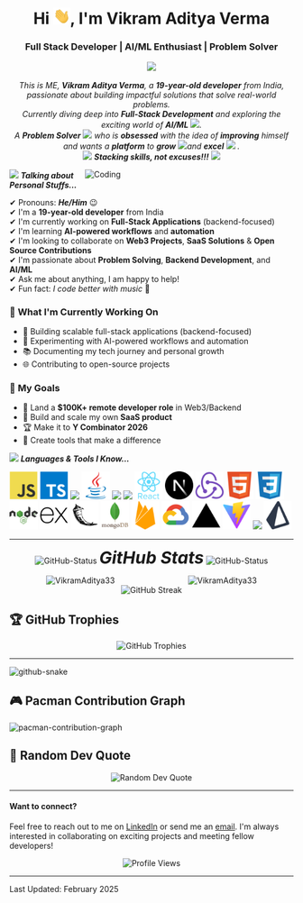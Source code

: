 

<h1 align="center">Hi <img src="https://raw.githubusercontent.com/ABSphreak/ABSphreak/master/gifs/Hi.gif" width="30px">, I'm Vikram Aditya Verma</h1>
<h3 align="center">Full Stack Developer | AI/ML Enthusiast | Problem Solver</h3>

<div align="center">
  <img src="https://readme-typing-svg.vercel.app/?lines=Building%20Impactful%20Solutions;Always%20Learning%20%7C%20Always%20Growing;Passionate%20About%20Tech&center=true&width=380&height=50">
</div>



<p align="center">
  <em>
    This is ME, <b>Vikram Aditya Verma</b>, a <b>19-year-old developer</b> from India, passionate about building impactful solutions that solve real-world problems. <br>
    Currently diving deep into <b>Full-Stack Development</b> and exploring the exciting world of <b>AI/ML</b> <img src="https://github.com/TheDudeThatCode/TheDudeThatCode/blob/master/Assets/Developer.gif" width="30px">. <br>
    A <b>Problem Solver</b>&nbsp;<img src="https://github.com/TheDudeThatCode/TheDudeThatCode/blob/master/Assets/Designer.gif" width="36px">&nbsp;who is <b>obsessed</b>
    with the idea of <b>improving</b> himself and wants a <b>platform</b> to 
    <b>grow</b> <img src="https://github.com/TheDudeThatCode/TheDudeThatCode/blob/master/Assets/Rocket.gif" width="18px">and 
    <b>excel</b> <img src="https://github.com/TheDudeThatCode/TheDudeThatCode/blob/master/Assets/Medal.gif" width="20px">&nbsp;.
  </em> 
  <br>
  <img src="https://media.giphy.com/media/VgCDAzcKvsR6OM0uWg/giphy.gif" width="50" /> <b><i>Stacking skills, not excuses!!!</i></b> <img src="https://media.giphy.com/media/7j2hfyeVcDtf2/giphy.gif" width="50" />
</p>

<img align="right" width="370px" alt="Coding" src="https://media.giphy.com/media/3ohs4BSacFKI7A717y/giphy.gif" />

<img width="30px" src="https://media.giphy.com/media/ObNTw8Uzwy6KQ/giphy.gif">&nbsp;**_Talking about Personal Stuffs..._**

✔ Pronouns: **_He/Him_** 😉<br>
✔ I'm a **19-year-old developer** from India<br>
✔ I'm currently working on **Full-Stack Applications** (backend-focused)<br>
✔ I'm learning **AI-powered workflows** and **automation**<br>
✔ I'm looking to collaborate on **Web3 Projects**, **SaaS Solutions** & **Open Source Contributions**<br>
✔ I'm passionate about **Problem Solving**, **Backend Development**, and **AI/ML**<br>
✔ Ask me about anything, I am happy to help!<br>
✔ Fun fact: _I code better with music_ 🎵<br>

### 🎯 **What I'm Currently Working On**
- 🔧 Building scalable full-stack applications (backend-focused)
- 🤖 Experimenting with AI-powered workflows and automation
- 📚 Documenting my tech journey and personal growth
- 🌐 Contributing to open-source projects

### 🎪 **My Goals**
- 💼 Land a **$100K+ remote developer role** in Web3/Backend
- 🚀 Build and scale my own **SaaS product**
- 🏆 Make it to **Y Combinator 2026**
- 🌟 Create tools that make a difference

<img width="30px" src="https://media.giphy.com/media/ObNTw8Uzwy6KQ/giphy.gif">&nbsp;**_Languages & Tools I Know..._**

<p align="left">
  <code><img height="50" src="https://raw.githubusercontent.com/devicons/devicon/master/icons/javascript/javascript-original.svg"></code>
  <code><img height="50" src="https://raw.githubusercontent.com/devicons/devicon/master/icons/typescript/typescript-original.svg" alt="typescript"/></code>
  <code><img height="50" src="https://raw.githubusercontent.com/jmnote/z-icons/master/svg/python.svg"></code>
  <code><img height="50" src="https://raw.githubusercontent.com/devicons/devicon/master/icons/java/java-original.svg"></code>
  <code><img height="50" src="https://raw.githubusercontent.com/jmnote/z-icons/master/svg/cpp.svg"></code>
  <code><img height="50" src="https://raw.githubusercontent.com/jmnote/z-icons/master/svg/c.svg"></code>
  <code><img height="50" src="https://raw.githubusercontent.com/devicons/devicon/master/icons/react/react-original-wordmark.svg"></code>
  <code><img height="50" src="https://raw.githubusercontent.com/devicons/devicon/master/icons/nextjs/nextjs-original.svg"></code>
  <code><img height="50" src="https://raw.githubusercontent.com/devicons/devicon/master/icons/redux/redux-original.svg"></code>
  <code><img height="50" src="https://raw.githubusercontent.com/devicons/devicon/master/icons/html5/html5-original.svg"></code>
  <code><img height="50" src="https://raw.githubusercontent.com/devicons/devicon/master/icons/css3/css3-original.svg"></code>
  <code><img height="50" src="https://raw.githubusercontent.com/devicons/devicon/master/icons/nodejs/nodejs-original-wordmark.svg"></code>
  <code><img height="50" src="https://raw.githubusercontent.com/devicons/devicon/master/icons/express/express-original.svg"></code>
  <code><img height="50" src="https://raw.githubusercontent.com/devicons/devicon/master/icons/flask/flask-original.svg"></code>
  <code><img height="50" src="https://raw.githubusercontent.com/devicons/devicon/master/icons/mongodb/mongodb-original-wordmark.svg"></code>
  <code><img height="50" src="https://raw.githubusercontent.com/devicons/devicon/master/icons/firebase/firebase-plain.svg"></code>
  <code><img height="50" src="https://raw.githubusercontent.com/devicons/devicon/master/icons/googlecloud/googlecloud-original.svg"></code>
  <code><img height="50" src="https://raw.githubusercontent.com/devicons/devicon/master/icons/vercel/vercel-original.svg"></code>
  <code><img height="50" src="https://raw.githubusercontent.com/devicons/devicon/master/icons/vitejs/vitejs-original.svg"></code>
  <code><img height="50" src="https://raw.githubusercontent.com/jmnote/z-icons/master/svg/git.svg"></code>
  <code><img height="50" src="https://raw.githubusercontent.com/devicons/devicon/master/icons/prisma/prisma-original.svg"></code>
</p>

<hr>

<p align="center">
 <img src="https://media.giphy.com/media/8UHRm5oY4k4FDxq5QG/giphy.gif" width="50px" alt="GitHub-Status"/>
 <i style="font-size:30px !important;"><b>GitHub Stats</b></i>
 <img src="https://media.giphy.com/media/8UHRm5oY4k4FDxq5QG/giphy.gif" width="50px" alt="GitHub-Status"/>
</p>

<div style="display:flex; flex-wrap:wrap; justify-content:space-around;">
  <span width="100%" style="align:left;" >
    <img style="height:100%" src="https://github-readme-stats.vercel.app/api/top-langs?username=VikramAditya33&show_icons=true&locale=en&layout=compact&theme=aura" alt="VikramAditya33" />
  </span>
  <span width="100%">
    <img style="height:100%;" src="https://github-readme-stats.vercel.app/api?username=VikramAditya33&show_icons=true&locale=en&theme=aura" alt="VikramAditya33">
  </span>
</div>

<div align="center">
  <img src="https://nirzak-streak-stats.vercel.app/?user=VikramAditya33&theme=aura&hide_border=false" alt="GitHub Streak" />
</div>

## 🏆 GitHub Trophies

<div align="center">
  <img src="https://github-profile-trophy.vercel.app/?username=VikramAditya33&theme=shadow_blue&no-frame=false&no-bg=false&margin-w=4" alt="GitHub Trophies" />
</div>

<hr>

<picture>
  <source media="(prefers-color-scheme: dark)" srcset="https://raw.githubusercontent.com/VikramAditya33/VikramAditya33/output/github-snake-dark.svg" /> 
  <source media="(prefers-color-scheme: light)" srcset="https://raw.githubusercontent.com/VikramAditya33/VikramAditya33/output/github-snake.svg" />
  <img alt="github-snake" src="https://raw.githubusercontent.com/VikramAditya33/VikramAditya33/output/github-snake.svg" />
</picture>

## 🎮 Pacman Contribution Graph

<picture>
  <source media="(prefers-color-scheme: dark)" srcset="https://raw.githubusercontent.com/VikramAditya33/VikramAditya33/output/pacman-contribution-graph.svg" /> 
  <source media="(prefers-color-scheme: light)" srcset="https://raw.githubusercontent.com/VikramAditya33/VikramAditya33/output/pacman-contribution-graph.svg" />
  <img alt="pacman-contribution-graph" src="https://raw.githubusercontent.com/VikramAditya33/VikramAditya33/output/pacman-contribution-graph.svg" />
</picture>

## 💭 Random Dev Quote

<div align="center">
  <img src="https://quotes-github-readme.vercel.app/api?type=horizontal&theme=gruvbox" alt="Random Dev Quote" />
</div>

---

#### Want to connect?

Feel free to reach out to me on [LinkedIn](https://www.linkedin.com/in/vikram-aditya-verma-b80561367/) or send me an [email](mailto:vikramadityaverma87@gmail.com). I'm always interested in collaborating on exciting projects and meeting fellow developers!

<div align="center">
  <img src="https://visitcount.itsvg.in/api?id=VikramAditya33&icon=3&color=0" alt="Profile Views" />
</div>

---

Last Updated: February 2025